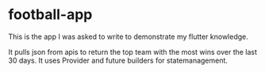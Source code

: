 # football-app
This is the app I was asked to write to demonstrate my flutter knowledge.

It pulls json from apis to return the top team with the most wins over the last 30 days.
It uses Provider and future builders for statemanagement.
